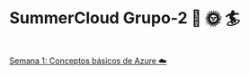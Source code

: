 #  SummerCloud Grupo-2 :palm_tree: :sun_with_face: :surfer:

# 

[Semana 1: Conceptos básicos de Azure :cloud:](https://github.com/JazminQuino/SummerCloud-Grupo-2/blob/main/contenido/semana_uno.md) 
